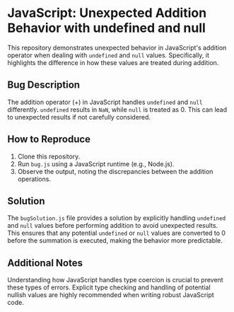 # JavaScript: Unexpected Addition Behavior with undefined and null

This repository demonstrates unexpected behavior in JavaScript's addition operator when dealing with `undefined` and `null` values. Specifically, it highlights the difference in how these values are treated during addition.

## Bug Description
The addition operator (+) in JavaScript handles `undefined` and `null` differently.  `undefined` results in `NaN`, while `null` is treated as 0.  This can lead to unexpected results if not carefully considered.

## How to Reproduce
1. Clone this repository.
2. Run `bug.js` using a JavaScript runtime (e.g., Node.js).
3. Observe the output, noting the discrepancies between the addition operations.

## Solution
The `bugSolution.js` file provides a solution by explicitly handling `undefined` and `null` values before performing addition to avoid unexpected results.  This ensures that any potential `undefined` or `null` values are converted to 0 before the summation is executed, making the behavior more predictable.

## Additional Notes
Understanding how JavaScript handles type coercion is crucial to prevent these types of errors. Explicit type checking and handling of potential nullish values are highly recommended when writing robust JavaScript code.